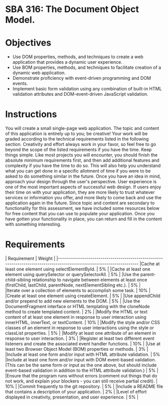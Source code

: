 # SBA 316:  The Document Object Model.


# Objectives

- Use DOM properties, methods, and techniques to create a web application that provides a dynamic user experience.
- Use BOM properties, methods, and techniques to facilitate creation of a dynamic web application.
- Demonstrate proficiency with event-driven programming and DOM events.
- Implement basic form validation using any combination of built-in HTML validation attributes and DOM-event-driven JavaScript validation.



# Instructions

You will create a small single-page web application. The topic and content of this application is entirely up to you; be creative!
Your work will be graded according to the technical requirements listed in the following section. Creativity and effort always work in your favor, so feel free to go beyond the scope of the listed requirements if you have the time.
Keep things simple. Like most projects you will encounter, you should finish the absolute minimum requirements first, and then add additional features and complexity if you have the time to do so. This will also help you understand what you can get done in a specific allotment of time if you were to be asked to do something similar in the future.
Once you have an idea in mind, approach your design through the user's perspective. User experience is one of the most important aspects of successful web design. If users enjoy their time on with your application, they are more likely to trust whatever services or information you offer, and more likely to come back and use the application again in the future.
Since topic and content are secondary to functionality for this assessment, we have included some resources below for free content that you can use to populate your application. Once you have gotten your functionality in place, you can return and fill in the content with something interesting.


# Requirements


| Requirement                                                        | Weight |
|----------------------------------------------------------------------------------------------------------------------
|Cache at least one element using selectElementById.                   | 5% |
|Cache at least one element using querySelector or querySelectorAll.   | 5% |
|Use the parent-child-sibling relationship to navigate between elements at least once (firstChild, lastChild, parentNode, nextElementSibling etc.).                                                                 | 5% |            
|Iterate over a collection of elements to accomplish some task.        | 10% |
|Create at least one element using createElement.                      | 5% |
|Use appendChild and/or prepend to add new elements to the DOM.        | 5% |
|Use the DocumentFragment interface or HTML templating with the cloneNode method to create templated content. | 2% |
|Modify the HTML or text content of at least one element in response to user interaction using innerHTML, innerText, or textContent. | 10% |
|Modify the style and/or CSS classes of an element in response to user interactions using the style or classList properties.  | 5% |
|Modify at least one attribute of an element in response to user interaction. | 3% |
|Register at least two different event listeners and create the associated event handler functions.   | 10% |
|Use at least two Browser Object Model (BOM) properties or methods.    | 3% |
|Include at least one form and/or input with HTML attribute validation. | 5%
|Include at least one form and/or input with DOM event-based validation. (This can be the same form or input as the one above, but should include event-based validation in addition to the HTML attribute validation.)    | 5% |
|Ensure that the program runs without errors (comment out things that do not work, and explain your blockers - you can still receive partial credit).                                                               |  10% |
|Commit frequently to the git repository.                              | 5% |
|Include a README file that contains a description of your application. | 2% |
|Level of effort displayed in creativity, presentation, and user experience. | 5% |